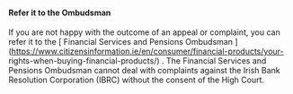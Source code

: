 ####  **Refer it to the Ombudsman**

If you are not happy with the outcome of an appeal or complaint, you can refer
it to the [ Financial Services and Pensions Ombudsman
](https://www.citizensinformation.ie/en/consumer/financial-products/your-
rights-when-buying-financial-products/) . The Financial Services and Pensions
Ombudsman cannot deal with complaints against the Irish Bank Resolution
Corporation (IBRC) without the consent of the High Court.

